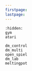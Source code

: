 ```yaml
---
firstpage:
lastpage:
---
```


```{toctree}
:hidden:
gym
atari

dm_control
dm_multi
open_spiel
dm_lab
meltingpot
```
